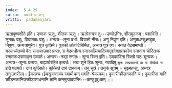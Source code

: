 ```yaml
---
index:  5.4.29
sutra:  यावादिभ्यः कन्
vritti:  padamanjari
---
```


ऋतावुष्णशीते इति। उप्णक ऋतुः, शीतक ऋतुः। ऋतोरन्यत्र तु---उष्णोऽग्निः, शीतमुदकम्। पशाविति। लूनकः पशुः, वियातकः पशुः। अन्यत्र--लूना दर्भाः, वियातो नीचः। अणु निपुण इति। अणुकःउसूक्ष्मदृक, निपुणः, अन्यत्राणुरेव। पुत्र कृत्रिमे। पुत्रको लोहादिनिर्मितः, अन्यत्र पुत्र एव। स्नात वेदसमाप्तौ। यस्याध्येतव्यो वेदः समाप्तःउपारं प्राप्तः, स वेदमधीत्य स्नास्यन्नित्यादिस्वगृह्योक्तप्रक्रारेण स्नानाय चोदितःक स्नातकःउसमावृत्त उच्यते। अन्यत्र--नद्यां स्नातः। शून्य रिक्त इति। उदकादिना रिक्तो घटः शून्यकः। अन्यत्र--शून्यः प्रत्ययः, बाह्यार्थरहित इत्यर्थः। तथा शूने हितः शून्यः, गवादिषु `शुनः सम्प्रसारणं वा च दीर्घत्वं च` इति पठ्यते। दान कुत्सिते। कुत्सितं दानं दानकम्। तनु सूत्रे। तनुकं सूत्रम् = सूक्ष्मतन्तुः, अन्यत्र तनुःउशरीरम्। ईयसश्च।ईयसुन्नन्ताच्च स्वार्थे कन् भवति-श्रेयस्कम्। कुमारीक्रीडनकानि च। कुमारीणां यानि क्रीडनकानिउक्रीडासाधनानि तानि कनमुत्पादयन्ति---कण्डु(दु)कम् ।।

